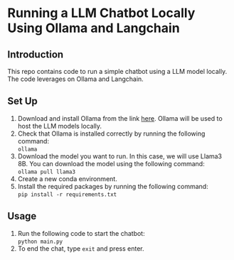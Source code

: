 # Running a LLM Chatbot Locally Using Ollama and Langchain

## Introduction
This repo contains code to run a simple chatbot using a LLM model locally. The code leverages on Ollama and Langchain. 

## Set Up
1. Download and install Ollama from the link [here](https://ollama.com/). Ollama will be used to host the LLM models locally. 
2. Check that Ollama is installed correctly by running the following command:<br>
`ollama`
3. Download the model you want to run. In this case, we will use Llama3 8B. You can download the model using the following command:<br>
`ollama pull llama3`
4. Create a new conda environment.
5. Install the required packages by running the following command:<br>
   `pip install -r requirements.txt`


## Usage
1. Run the following code to start the chatbot:<br>
`python main.py`
2. To end the chat, type `exit` and press enter.